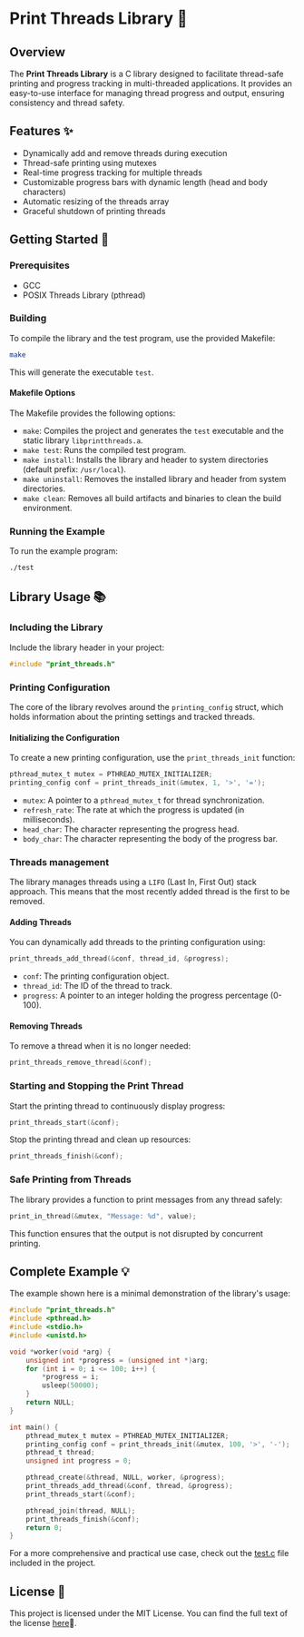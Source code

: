 # Print Threads Library 🧵

## Overview

The **Print Threads Library** is a C library designed to facilitate thread-safe printing and progress tracking in
multi-threaded applications. It provides an easy-to-use interface for managing thread progress and output, ensuring
consistency and thread safety.

## Features ✨

- Dynamically add and remove threads during execution
- Thread-safe printing using mutexes
- Real-time progress tracking for multiple threads
- Customizable progress bars with dynamic length (head and body characters)
- Automatic resizing of the threads array
- Graceful shutdown of printing threads

## Getting Started 🚀

### Prerequisites

- GCC
- POSIX Threads Library (pthread)

### Building

To compile the library and the test program, use the provided Makefile:

```bash
make
```

This will generate the executable `test`.

#### Makefile Options

The Makefile provides the following options:

- `make`: Compiles the project and generates the `test` executable and the static library `libprintthreads.a`.
- `make test`: Runs the compiled test program.
- `make install`: Installs the library and header to system directories (default prefix: `/usr/local`).
- `make uninstall`: Removes the installed library and header from system directories.
- `make clean`: Removes all build artifacts and binaries to clean the build environment.

### Running the Example

To run the example program:

```bash
./test
```

## Library Usage 📚

### Including the Library

Include the library header in your project:

```c
#include "print_threads.h"
```

### Printing Configuration

The core of the library revolves around the `printing_config` struct, which holds information about the printing
settings and tracked threads.

#### Initializing the Configuration

To create a new printing configuration, use the `print_threads_init` function:

```c
pthread_mutex_t mutex = PTHREAD_MUTEX_INITIALIZER;
printing_config conf = print_threads_init(&mutex, 1, '>', '=');
```

- `mutex`: A pointer to a `pthread_mutex_t` for thread synchronization.
- `refresh_rate`: The rate at which the progress is updated (in milliseconds).
- `head_char`: The character representing the progress head.
- `body_char`: The character representing the body of the progress bar.

### Threads management

The library manages threads using a `LIFO` (Last In, First Out) stack approach. This means that the most recently added
thread is the first to be removed.

#### Adding Threads

You can dynamically add threads to the printing configuration using:

```c
print_threads_add_thread(&conf, thread_id, &progress);
```

- `conf`: The printing configuration object.
- `thread_id`: The ID of the thread to track.
- `progress`: A pointer to an integer holding the progress percentage (0-100).

#### Removing Threads

To remove a thread when it is no longer needed:

```c
print_threads_remove_thread(&conf);
```

### Starting and Stopping the Print Thread

Start the printing thread to continuously display progress:

```c
print_threads_start(&conf);
```

Stop the printing thread and clean up resources:

```c
print_threads_finish(&conf);
```

### Safe Printing from Threads

The library provides a function to print messages from any thread safely:

```c
print_in_thread(&mutex, "Message: %d", value);
```

This function ensures that the output is not disrupted by concurrent printing.

## Complete Example 💡

The example shown here is a minimal demonstration of the library's usage:

```c
#include "print_threads.h"
#include <pthread.h>
#include <stdio.h>
#include <unistd.h>

void *worker(void *arg) {
    unsigned int *progress = (unsigned int *)arg;
    for (int i = 0; i <= 100; i++) {
        *progress = i;
        usleep(50000);
    }
    return NULL;
}

int main() {
    pthread_mutex_t mutex = PTHREAD_MUTEX_INITIALIZER;
    printing_config conf = print_threads_init(&mutex, 100, '>', '-');
    pthread_t thread;
    unsigned int progress = 0;

    pthread_create(&thread, NULL, worker, &progress);
    print_threads_add_thread(&conf, thread, &progress);
    print_threads_start(&conf);

    pthread_join(thread, NULL);
    print_threads_finish(&conf);
    return 0;
}
```

For a more comprehensive and practical use case, check out the [test.c](./tests/test.c) file included in the project.

## License 📜

This project is licensed under the MIT License. You can find the full text of the license [here](./LICENSE)📄.
